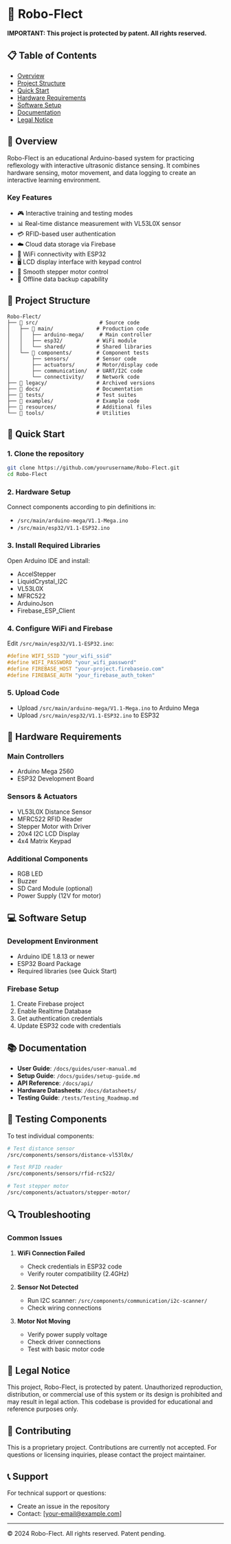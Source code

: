 # 🤖 Robo-Flect

**IMPORTANT: This project is protected by patent. All rights reserved.**

## 📋 Table of Contents
- [Overview](#overview)
- [Project Structure](#project-structure)
- [Quick Start](#quick-start)
- [Hardware Requirements](#hardware-requirements)
- [Software Setup](#software-setup)
- [Documentation](#documentation)
- [Legal Notice](#legal-notice)

## 🎯 Overview

Robo-Flect is an educational Arduino-based system for practicing reflexology with interactive ultrasonic distance sensing. It combines hardware sensing, motor movement, and data logging to create an interactive learning environment.

### Key Features
- 🎮 Interactive training and testing modes
- 📊 Real-time distance measurement with VL53L0X sensor
- 💳 RFID-based user authentication
- ☁️ Cloud data storage via Firebase
- 📱 WiFi connectivity with ESP32
- 🖥️ LCD display interface with keypad control
- 🔄 Smooth stepper motor control
- 💾 Offline data backup capability

## 📁 Project Structure

```
Robo-Flect/
├── 📁 src/                    # Source code
│   ├── 📁 main/              # Production code
│   │   ├── arduino-mega/     # Main controller
│   │   ├── esp32/           # WiFi module
│   │   └── shared/          # Shared libraries
│   └── 📁 components/        # Component tests
│       ├── sensors/         # Sensor code
│       ├── actuators/       # Motor/display code
│       ├── communication/   # UART/I2C code
│       └── connectivity/    # Network code
├── 📁 legacy/                # Archived versions
├── 📁 docs/                  # Documentation
├── 📁 tests/                 # Test suites
├── 📁 examples/              # Example code
├── 📁 resources/             # Additional files
└── 📁 tools/                 # Utilities
```

## 🚀 Quick Start

### 1. Clone the repository
```bash
git clone https://github.com/yourusername/Robo-Flect.git
cd Robo-Flect
```

### 2. Hardware Setup
Connect components according to pin definitions in:
- `/src/main/arduino-mega/V1.1-Mega.ino`
- `/src/main/esp32/V1.1-ESP32.ino`

### 3. Install Required Libraries
Open Arduino IDE and install:
- AccelStepper
- LiquidCrystal_I2C
- VL53L0X
- MFRC522
- ArduinoJson
- Firebase_ESP_Client

### 4. Configure WiFi and Firebase
Edit `/src/main/esp32/V1.1-ESP32.ino`:
```cpp
#define WIFI_SSID "your_wifi_ssid"
#define WIFI_PASSWORD "your_wifi_password"
#define FIREBASE_HOST "your-project.firebaseio.com"
#define FIREBASE_AUTH "your_firebase_auth_token"
```

### 5. Upload Code
- Upload `/src/main/arduino-mega/V1.1-Mega.ino` to Arduino Mega
- Upload `/src/main/esp32/V1.1-ESP32.ino` to ESP32

## 🔧 Hardware Requirements

### Main Controllers
- Arduino Mega 2560
- ESP32 Development Board

### Sensors & Actuators
- VL53L0X Distance Sensor
- MFRC522 RFID Reader
- Stepper Motor with Driver
- 20x4 I2C LCD Display
- 4x4 Matrix Keypad

### Additional Components
- RGB LED
- Buzzer
- SD Card Module (optional)
- Power Supply (12V for motor)

## 💻 Software Setup

### Development Environment
- Arduino IDE 1.8.13 or newer
- ESP32 Board Package
- Required libraries (see Quick Start)

### Firebase Setup
1. Create Firebase project
2. Enable Realtime Database
3. Get authentication credentials
4. Update ESP32 code with credentials

## 📚 Documentation

- **User Guide**: `/docs/guides/user-manual.md`
- **Setup Guide**: `/docs/guides/setup-guide.md`
- **API Reference**: `/docs/api/`
- **Hardware Datasheets**: `/docs/datasheets/`
- **Testing Guide**: `/tests/Testing_Roadmap.md`

## 🧪 Testing Components

To test individual components:
```bash
# Test distance sensor
/src/components/sensors/distance-vl53l0x/

# Test RFID reader
/src/components/sensors/rfid-rc522/

# Test stepper motor
/src/components/actuators/stepper-motor/
```

## 🔍 Troubleshooting

### Common Issues
1. **WiFi Connection Failed**
   - Check credentials in ESP32 code
   - Verify router compatibility (2.4GHz)

2. **Sensor Not Detected**
   - Run I2C scanner: `/src/components/communication/i2c-scanner/`
   - Check wiring connections

3. **Motor Not Moving**
   - Verify power supply voltage
   - Check driver connections
   - Test with basic motor code

## 📜 Legal Notice

This project, Robo-Flect, is protected by patent. Unauthorized reproduction, distribution, or commercial use of this system or its design is prohibited and may result in legal action. This codebase is provided for educational and reference purposes only.

## 🤝 Contributing

This is a proprietary project. Contributions are currently not accepted. For questions or licensing inquiries, please contact the project maintainer.

## 📞 Support

For technical support or questions:
- Create an issue in the repository
- Contact: [your-email@example.com]

---

© 2024 Robo-Flect. All rights reserved. Patent pending.
